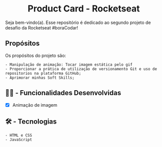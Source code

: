 
<h1 align='center'> Product Card - Rocketseat </h1>

<p>
Seja bem-vindo(a). Esse repositório é dedicado ao segundo projeto de desafio da Rocketseat #boraCodar!
</p>

## Propósitos

Os propósitos do projeto são:

    - Manipulação de animação: Tocar imagem estática pelo gif
    - Proporcionar a prática de utilização de versionamento Git e uso de repositorios na plataforma GitHub;
    - Aprimorar minhas Soft Skills;



## 👷‍♂️ - Funcionalidades Desenvolvidas

- [x] Animação de imagem 

## 🛠 - Tecnologias

    - HTML e CSS
    - JavaScript